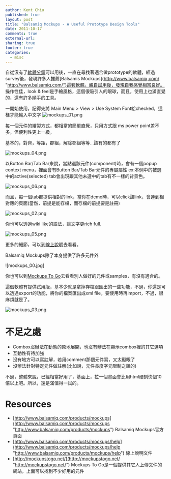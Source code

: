 ```yaml
---
author: Kent Chiu
published: true
layout: post
title: "Balsamiq Mockups - A Useful Prototype Design Tools"
date: 2011-10-17
comments: true
external-url:
sharing: true
footer: true
categories:
  - misc
---
```



自從沒有了[軟體分鏡](http://www.dsc.com.tw/pdf/softscore.pdf "http://www.dsc.com.tw/pdf/softscore.pdf")可以用後，一直在尋找著適合做prototype的軟體，經過survey後，發現許多人推薦[Balsamis
Mockups](http://www.balsamiq.com/ "http://www.balsamiq.com/")這套軟體。親自試用後，發現自我感覺相當良好。
操作性佳，look &
feel是手繪風格，這個很吸引人的眼球，而且，使用上也滿直覺的，還有許多順手的工具。

一開始使用，記得先將 Main Menu \> View \> Use System
Font給checked，這樣才能輸入中文字
![mockups_01.png][mockups_01.png]

每一個元件的繪製方式，都相當的簡單直覺，只用方式跟 ms power
point差不多，但便利性更上一級，

基本的，對齊，等距，郡組，解除郡組等等…該有的都有了

![mockups_04.png][mockups_04.png]

以Button Bar/Tab Bar來說，當點選該元件(component)時，會有一個popup
context menu，裡面會有Button Bar/Tab Bar元件的專屬屬性
ex:本例中的被選中的active(selected)
tab會出現跟其他未選中的tab有不一樣的背景色。

![mockups_06.png][mockups_06.png]

而且，每一個tab都提供相對的link，當你在demo時，可以click該link，會連到相對應的頁面(當然，前提是能存檔，而存檔的前提要是註冊)

![mockups_02.png][mockups_02.png]

你也可以透過wiki like的語法，讓文字更rich full.

![mockups_05.png][mockups_05.png]

更多的細節，可以到[線上說明](http://www.balsamiq.com/products/mockups/help "http://www.balsamiq.com/products/mockups/help")去看看。

Balsamiq Mockups除了本身提供了許多元件外

![mockups_00.jpg]

你也可以到[Mockups To
Go](http://mockupstogo.net/ "http://mockupstogo.net/")去看看別人做好的元件或samples，有沒有適合的。

這個軟體有提供試用版，基本少就是拿掉存檔跟匯出的一些功能，不過，你還是可以透過export的功能，將你的檔案匯出成xml
file，要使用時再import，不過，很麻煩就是了。

![mockups_03.png][mockups_03.png]

不足之處
========

-   Combox沒辦法在動態的原地展開，也沒有辦法在顯示combox裡的其它選項
-   互動性有待加強
-   沒有地方可以寫註解，若用comment那個元件寫，又太礙眼了
-   沒辦法針對特定元件做註解(比如說，元件長度字元限制之類的)

不過，整體來說，已經相當好用了，基面上，拉一個畫面會比用html硬刻快個10倍以上吧。所以，還是滿值得一試的。

Resources
=========

-   [http://www.balsamiq.com/products/mockups](http://www.balsamiq.com/products/mockups "http://www.balsamiq.com/products/mockups")
    Balsamiq Mockups官方頁面
-   [http://www.balsamiq.com/products/mockups/help](http://www.balsamiq.com/products/mockups/help "http://www.balsamiq.com/products/mockups/help")
    線上說明文件
-   [http://mockupstogo.net/](http://mockupstogo.net/ "http://mockupstogo.net/")
    Mockups To
    Go是一個提供其它人上傳文件的網站，上面可以找到不少好用的元件


[mockups_01.png]: http://blog.kent-chiu.com/images/2011-10-17/mockups_01.png
[mockups_04.png]: http://blog.kent-chiu.com/images/2011-10-17/mockups_04.png
[mockups_06.png]: http://blog.kent-chiu.com/images/2011-10-17/mockups_06.png
[mockups_02.png]: http://blog.kent-chiu.com/images/2011-10-17/mockups_02.png
[mockups_05.png]: http://blog.kent-chiu.com/images/2011-10-17/mockups_05.png
[mockups_03.png]: http://blog.kent-chiu.com/images/2011-10-17/mockups_03.png
